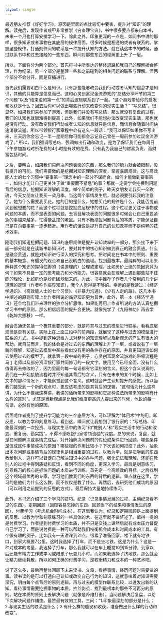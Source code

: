 ```yaml
---
layout: single
---  
```


最近朋友推荐《好好学习》，原因是里面的点比较切中要害，提升对“知识”的理解。读完后，发现作者成甲非常推崇《穷查理宝典》，书中很多要点都来自本书，未来一个月也打算安排学习一下。除此之外，印象更深的一点是，如同书中讲的那样，很多知识或者事物在其底层的规律层面，很多时候是相通的或者有联系的。掌握这些规律，打通规律间的联系是一种提升认知的方法。就在读这本书的时候，通过联系书中和过去接触的一些东西，瞬间对那些东西的理解更上升了一层。  

所以，下面将分为两个部分。首先将书中所表达的整体思路和我自己的理解揉合整理，作为纪录。另一个部分是整理一些和之前碰到的相关问题的联系与理解。但两个部分不会分开，而是穿插进行。  

首先我们需要明白什么是知识。只有那些能够改变我们行动或者认知的信息才是知识，其他的只能算是信息而已。这和心灵创富现金流游戏的“总结分享环节的第三个问题”以及“结束语的第一点”的背后逻辑联系到了一起。“这个游戏带给你的启发和收获是什么？回去后你可以做出哪些行动来改变你的现实生活？” “写总结”。很显然，如果我们来参加了游戏，但是我们并没有写总结，那么就没有复盘的过程，我们的认知也就很难得到提高；此外，如果我们不能想办法改变现实生活，那也就是没有行动。没有改变我们行动或者认知的信息就只是信息，而信息会随着时间快速消散流逝。所以带领银行家章程中会有这么一段话：“我可以保证如果你不写出来，三天后你会忘记一半一星期后你可能都会忘记自己曾在一周前参加过现金流游戏了。” 所以，我们强调写总结、强调做出行动和改变，是为了保证我们在每周日下午参加游戏时所花费的4小时是有效的花费。只有我为我自己的财富负责，而财富包括时间。  

之后，要明白，如果我们只解决问题表面的东西，那么我们的能力就会被限制，没有提升的可能。我们需要做的是挖掘对知识理解的深度，掌握底层规律。这与高效能人士的七个习惯中“要事第一”理念中的一部分不谋而合。如何才能做到要事第一，如何才能让自己更关注于做“重要而不紧急”的事？那就一定要学会挖掘到问题背后的信息，挖掘知识理解的深度。举个简单的例子，昨天女朋友让我买一朵玫瑰，今天女朋友让我买一朵月季。当这两个事情发生后，就必须要引起我的注意了。她为什么需要我买花，她的目的是什么，她想买花的规律是什么，我能否提前买到他想要的花？而这个过程就是挖掘底层规律的过程。这个过程更关注于事物或问题的本质，而不是表面的问题。去盲目解决表面的问题很多时候会让自己重要紧急的事越来越多，忙得像乱撞的老鼠。只有不断挖掘问题背后的本质，才能保证自己是在向要事第一逐步趋近。用作者的话说是提升自己的认知效率而不是纯粹的技术效率。  

刚刚我们知道挖掘问题、知识的底层规律是提升认知效率的一部分，那么接下来下面一部分就是在读新书新知识时，要对其中的核心知识做到真正的融会贯通。什么是融会贯通，就是对知识进行深入的探究和思考。把时间花在书本中的原则、重要的基本概念、有启发的观点和自己没明白的道理。找到最根本，最纯粹的可以用来解释这个知识的靠得住脚的（讲道理的）公理或定理。比如房价上涨的原因究竟为何？如果不具备一定的思考能力和分析能力，很容易就会在理解上遇到那些站不住脚的理论，比如房价是炒房团炒起来的。为此，书中推荐了作者几个常用的几个讲道理的定理（作者称作临界知识），我个人觉得是不够的。幸运的是我读过：《经济学通识》、《高效能人士的七个习惯》、《非暴力沟通》、《少有人走的路》。这几本书中阐述的原则实际上比作者所说的临界知识更为普世。此外，第一本《经济学通识》还会给我们带来理性的独立分析思维。如果能再用上作者所说的方法认真挖掘学习书中的原则，那么相信后面的提升会更快。就像先学了《九阳神功》再去学《乾坤大挪移》一样。  

融会贯通还包括一个极其重要的部分，就是将其与过去的模型进行联系，看看底层规律是否有关联。实际上在上面三段中的前两段，就展现了这种与过去的模型进行联系的方式。书中提到这种思维方式对整体的知识理解以及新观念的产生有很大的帮助。就目前而言，我的体会是对过去的东西的理解上升了一层，或者说有了一层新的理解，知道过去模型中某些看似没有用的条件存在的原因，并且更知道该如何去使用过去的模型了。就拿第一段中举的例子，心灵创富现金流游戏的带领流程是马丁老师以及部分资深银行家共同修订的一段文字。使用至今已经全面，没有什么值得再去修改的了，因为里面的每一句话都有它深刻的含义。但这个含义说真的，我们在一开始接触流程时并不知道其背后的含义，只有在未来的某个时候，比如上文中的那种情况下，才能察觉到这个含义。这时就会产生认知提升的感觉。所以当我们接受到一个新的观点时，更应该考虑的是其背后的逻辑，“这句话为什么这样讲，为什么不像我这样讲，我讲的话所带来的影响和它那种说法所带来的影响有什么样的区别”。尤其是当新观点是比我们维度更高的人提出来的时候，他说的每一句话，必然有他的原因。  

后面呢作者提到了提升学习能力的三个底层方法，可以理解为“体用术”中的用，即反思、以教为学和刻意练习。看到这，瞬间就让我想到了银行家的：“写总结、印象最深刻的一次投资、与现实生活中的练习”和“教别人”和“现实生活中的行动和改变、重复玩、勤实践”。不得不感叹银行家带领流程的深度。总的来说，复盘，就是在问题解决或事情完成后，对开始解决问题前的假设或条件进行回顾。哪些条件是促成这件事情成功的原因？哪些起的作用比较小？下次该如何把控？此外，抽象出本次问题或事情背后的规律也是相当重要的过程。以教为学，就是把学到的东西教给别人，这样可以督促自己解决知识中的各种问题，强化记忆和理解，还能在教别人的过程中得到质疑和反馈，看到不同的角度，更深入学习。最后是刻意练习，刻意练习的核心是抓住问题的本质进行训练。首先定一个高绩效的目标。之后找到这个领域最优秀的专家，学习他们教我们的东西的背后的逻辑。重点就在这里，学习的是他们为什么这么教，而不仅仅是教了什么。再然后，去研究他们成功的原因（可以利用之前提到的反思的方式）。最后保持大量地持续练习。  

此外，本书还介绍了三个学习的技巧。纪录（记录事情发展的过程、主动纪录看不见的东西）、定期回顾（回顾容易忘掉的东西、回顾当下的结果和事情发生的原因）、付费学习（考虑机会时间成本）。在这里我认为，纪录和定期回顾是上面提到的反思、以教为学和刻意练习的一些具体的术，在这里就不做赘述了。值得一提的是付费学习。作者提到付费学习的本质，并不只是交钱上课然后就有成本压力督促自己学习了，而是说付费是一种可以帮助我们权衡机会成本和时间成本的工具。有个很有趣的例子，比如我有一天讲课到21点，很累了准备回家，楼下就有地铁口，到家大概要7公里。这时我选择了打车，而不是坐地铁。这是为什么？这是一种对成本的考量，我选择了打车，那么我就可以在车上睡觉10到15分钟，到家以后还能有精力工作或学习或陪孩子玩耍几小时。而如果我选择了挤地铁，那么就会让精力继续耗散。所以如何正确的付费学习，是权衡精力和成本的一种艺术吧。  

说了这么多，最后再整体回顾下未来读书、文章，看待事情，经历问题时需要做的事。读书读的是可以打通自己认知或改变自己行为的知识，这就意味着对知识需要深究，明白每个点背后的原则逻辑，再与过去的模型作联系比较，以迸发出新的认知。看待事情需要挖掘事物的本质，抽丝剥茧，找到最根本的那些不可再分的原则。站在本质的原则上去解决问题（就像是降维打击）。当问题解决后复盘，以给下次解决问题作铺垫。最赞最有效的工具，三问：“1.印象最深刻的部分是什么；2.与现实生活的联系是什么；3.有什么样的启发和收获，准备做出什么样的行动和改变”。
